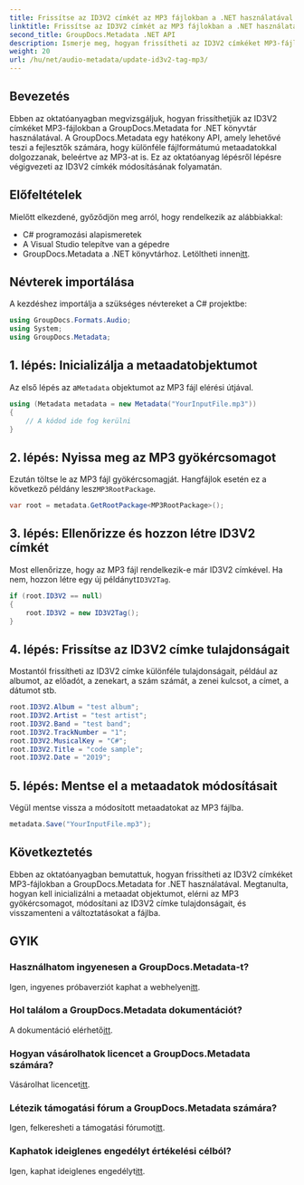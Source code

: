 ```yaml
---
title: Frissítse az ID3V2 címkét az MP3 fájlokban a .NET használatával
linktitle: Frissítse az ID3V2 címkét az MP3 fájlokban a .NET használatával
second_title: GroupDocs.Metadata .NET API
description: Ismerje meg, hogyan frissítheti az ID3V2 címkéket MP3-fájlokban a .NET és GroupDocs.Metadata használatával a hatékony fájlkezelés érdekében.
weight: 20
url: /hu/net/audio-metadata/update-id3v2-tag-mp3/
---
```

## Bevezetés
Ebben az oktatóanyagban megvizsgáljuk, hogyan frissíthetjük az ID3V2 címkéket MP3-fájlokban a GroupDocs.Metadata for .NET könyvtár használatával. A GroupDocs.Metadata egy hatékony API, amely lehetővé teszi a fejlesztők számára, hogy különféle fájlformátumú metaadatokkal dolgozzanak, beleértve az MP3-at is. Ez az oktatóanyag lépésről lépésre végigvezeti az ID3V2 címkék módosításának folyamatán.
## Előfeltételek
Mielőtt elkezdené, győződjön meg arról, hogy rendelkezik az alábbiakkal:
- C# programozási alapismeretek
- A Visual Studio telepítve van a gépedre
-  GroupDocs.Metadata a .NET könyvtárhoz. Letöltheti innen[itt](https://releases.groupdocs.com/metadata/net/).

## Névterek importálása
A kezdéshez importálja a szükséges névtereket a C# projektbe:
```csharp
using GroupDocs.Formats.Audio;
using System;
using GroupDocs.Metadata;
```
## 1. lépés: Inicializálja a metaadatobjektumot
 Az első lépés az a`Metadata` objektumot az MP3 fájl elérési útjával.
```csharp
using (Metadata metadata = new Metadata("YourInputFile.mp3"))
{
    // A kódod ide fog kerülni
}
```
## 2. lépés: Nyissa meg az MP3 gyökércsomagot
 Ezután töltse le az MP3 fájl gyökércsomagját. Hangfájlok esetén ez a következő példány lesz`MP3RootPackage`.
```csharp
var root = metadata.GetRootPackage<MP3RootPackage>();
```
## 3. lépés: Ellenőrizze és hozzon létre ID3V2 címkét
 Most ellenőrizze, hogy az MP3 fájl rendelkezik-e már ID3V2 címkével. Ha nem, hozzon létre egy új példányt`ID3V2Tag`.
```csharp
if (root.ID3V2 == null)
{
    root.ID3V2 = new ID3V2Tag();
}
```
## 4. lépés: Frissítse az ID3V2 címke tulajdonságait
Mostantól frissítheti az ID3V2 címke különféle tulajdonságait, például az albumot, az előadót, a zenekart, a szám számát, a zenei kulcsot, a címet, a dátumot stb.
```csharp
root.ID3V2.Album = "test album";
root.ID3V2.Artist = "test artist";
root.ID3V2.Band = "test band";
root.ID3V2.TrackNumber = "1";
root.ID3V2.MusicalKey = "C#";
root.ID3V2.Title = "code sample";
root.ID3V2.Date = "2019";
```
## 5. lépés: Mentse el a metaadatok módosításait
Végül mentse vissza a módosított metaadatokat az MP3 fájlba.
```csharp
metadata.Save("YourInputFile.mp3");
```

## Következtetés
Ebben az oktatóanyagban bemutattuk, hogyan frissítheti az ID3V2 címkéket MP3-fájlokban a GroupDocs.Metadata for .NET használatával. Megtanulta, hogyan kell inicializálni a metaadat objektumot, elérni az MP3 gyökércsomagot, módosítani az ID3V2 címke tulajdonságait, és visszamenteni a változtatásokat a fájlba.

## GYIK
### Használhatom ingyenesen a GroupDocs.Metadata-t?
 Igen, ingyenes próbaverziót kaphat a webhelyen[itt](https://releases.groupdocs.com/).
### Hol találom a GroupDocs.Metadata dokumentációt?
 A dokumentáció elérhető[itt](https://tutorials.groupdocs.com/metadata/net/).
### Hogyan vásárolhatok licencet a GroupDocs.Metadata számára?
 Vásárolhat licencet[itt](https://purchase.groupdocs.com/buy).
### Létezik támogatási fórum a GroupDocs.Metadata számára?
 Igen, felkeresheti a támogatási fórumot[itt](https://forum.groupdocs.com/c/metadata/14).
### Kaphatok ideiglenes engedélyt értékelési célból?
 Igen, kaphat ideiglenes engedélyt[itt](https://purchase.groupdocs.com/temporary-license/).